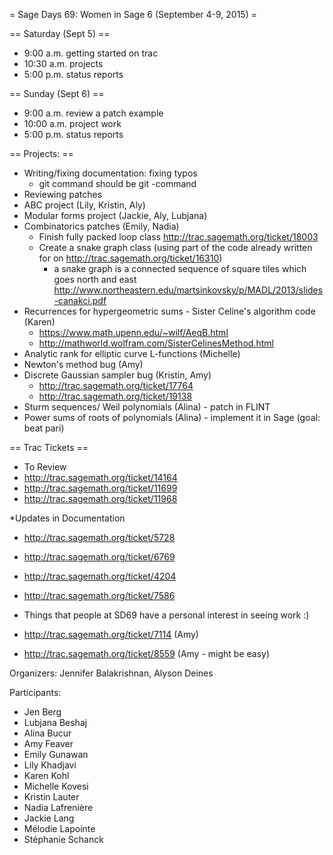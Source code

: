 = Sage Days 69: Women in Sage 6 (September 4-9, 2015) =

== Saturday (Sept 5) ==
 * 9:00 a.m. getting started on trac
 * 10:30 a.m. projects
 * 5:00 p.m. status reports 

== Sunday (Sept 6) ==
 * 9:00 a.m. review a patch example
 * 10:00 a.m. project work
 * 5:00 p.m. status reports 

== Projects: ==
 * Writing/fixing documentation: fixing typos 
    * git command should be git -command
 * Reviewing patches
 * ABC project (Lily, Kristin, Aly)
 * Modular forms project (Jackie, Aly, Lubjana)
 * Combinatorics patches (Emily, Nadia)
   * Finish fully packed loop class http://trac.sagemath.org/ticket/18003
   * Create a snake graph class (using part of the code already written for on http://trac.sagemath.org/ticket/16310)
      * a snake graph is a connected sequence of square tiles which goes north and east http://www.northeastern.edu/martsinkovsky/p/MADL/2013/slides-canakci.pdf
 * Recurrences for hypergeometric sums - Sister Celine's algorithm code (Karen)
   * https://www.math.upenn.edu/~wilf/AeqB.html
   * http://mathworld.wolfram.com/SisterCelinesMethod.html
 * Analytic rank for elliptic curve L-functions (Michelle)
 * Newton's method bug (Amy)
 * Discrete Gaussian sampler bug (Kristin, Amy)
    * http://trac.sagemath.org/ticket/17764
    * http://trac.sagemath.org/ticket/19138
 * Sturm sequences/ Weil polynomials (Alina) - patch in FLINT
 * Power sums of roots of polynomials (Alina) - implement it in Sage (goal: beat pari)

== Trac Tickets ==
 * To Review
  * http://trac.sagemath.org/ticket/14164
  * http://trac.sagemath.org/ticket/11699
  * http://trac.sagemath.org/ticket/11968

 *Updates in Documentation
  * http://trac.sagemath.org/ticket/5728
  * http://trac.sagemath.org/ticket/6769
  * http://trac.sagemath.org/ticket/4204
  * http://trac.sagemath.org/ticket/7586

 * Things that people at SD69 have a personal interest in seeing work :)
  * http://trac.sagemath.org/ticket/7114 (Amy)
  * http://trac.sagemath.org/ticket/8559 (Amy - might be easy)



Organizers: Jennifer Balakrishnan, Alyson Deines

Participants:

 * Jen Berg
 * Lubjana Beshaj
 * Alina Bucur
 * Amy Feaver
 * Emily Gunawan
 * Lily Khadjavi
 * Karen Kohl
 * Michelle Kovesi
 * Kristin Lauter
 * Nadia Lafrenière
 * Jackie Lang
 * Mélodie Lapointe
 * Stéphanie Schanck
